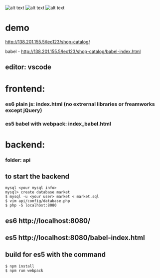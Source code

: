 

![alt text](https://i.ibb.co/JFQ9Wm1/1.png)
![alt text](https://i.ibb.co/KGgyCx1/2.png)
![alt text](https://i.ibb.co/gygZSBb/3.png)

# demo
http://138.201.155.5/leo123/shop-catalog/

babel - http://138.201.155.5/leo123/shop-catalog/babel-index.html

## editor: vscode

# frontend:
### es6 plain js: index.html (no extrernal libraries or freamworks except jQuery)
### es5 babel with webpack: index_babel.html

# backend:
### folder: api

## to start the backend
```
mysql <your mysql info>
mysql> create database market
$ mysql -u <your user> market < market.sql
$ vim api/config/database.php
$ php -S localhost:8080
````
## es6 http://localhost:8080/
## es5 http://localhost:8080/babel-index.html

## build for es5 with the command 
````
$ npm install
$ npm run webpack
````
